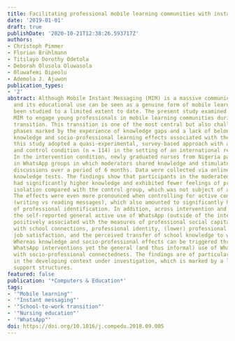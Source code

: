 ```yaml
---
title: Facilitating professional mobile learning communities with instant messaging
date: '2019-01-01'
draft: true
publishDate: '2020-10-21T12:38:26.593717Z'
authors:
- Christoph Pimmer
- Florian Brühlmann
- Titilayo Dorothy Odetola
- Deborah Olusola Oluwasola
- Oluwafemi Dipeolu
- Ademola J. Ajuwon
publication_types:
- '2'
abstract: Although Mobile Instant Messaging (MIM) is a massive communication phenomenon
  and its educational use can be seen as a genuine form of mobile learning, it has
  been studied to a limited extent to date. The present study examined the use of
  MIM to engage young professionals in mobile learning communities during their school-to-work
  transition. This transition is one of the most central but also challenging developmental
  phases marked by the experience of knowledge gaps and a lack of belonging. To assess
  knowledge and socio-professional learning effects associated with the use of MIM,
  this study adopted a quasi-experimental, survey-based approach with an intervention
  and control condition (n = 114) in the setting of an international research project.
  In the intervention condition, newly graduated nurses from Nigeria participated
  in WhatsApp groups in which moderators shared knowledge and stimulated professional
  discussions over a period of 6 months. Data were collected via online surveys and
  knowledge tests. The findings show that participants in the moderated WhatsApp groups
  had significantly higher knowledge and exhibited fewer feelings of professional
  isolation compared with the control group, which was not subject of any treatment.
  The effects were even more pronounced when controlling for active contributions
  (writing vs reading messages), which also amounted to significantly higher levels
  of professional identification. In addition, across intervention and control groups,
  the self-reported general active use of WhatsApp (outside of the intervention) was
  positively associated with the measures of professional social capital maintained
  with school connections, professional identity, (lower) professional isolation,
  job satisfaction, and the perceived transfer of school knowledge to work practice.
  Whereas knowledge and socio-professional effects can be triggered through moderated
  WhatsApp interventions yet the general (and thus informal) use of WhatsApp is associated
  with socio-professional connectedness. The findings are of particular relevance
  in the developing context under investigation, which is marked by a lack of alternative
  support structures.
featured: false
publication: '*Computers & Education*'
tags:
- '"Mobile learning"'
- '"Instant messaging"'
- '"School-to-work transition"'
- '"Nursing education"'
- '"WhatsApp"'
doi: https://doi.org/10.1016/j.compedu.2018.09.005
---
```


